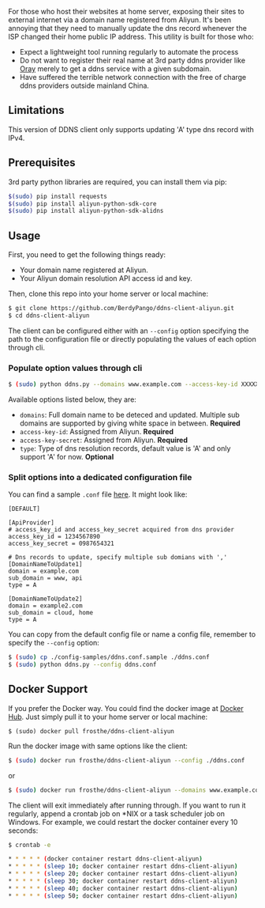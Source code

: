 For those who host their websites at home server, exposing their sites to external internet via a domain name registered from Aliyun. It's been annoying that they need to manually update the dns record whenever the ISP changed their home public IP address. This utility is built for those who:
- Expect a lightweight tool running regularly to automate the process
- Do not want to register their real name at 3rd party ddns provider like [Oray](https://hsk.oray.com/) merely to get a ddns service with a given subdomain.
- Have suffered the terrible network connection with the free of charge ddns providers outside mainland China.

## Limitations
This version of DDNS client only supports updating 'A' type dns record with IPv4.

## Prerequisites
3rd party python libraries are required, you can install them via pip:
``` bash
$(sudo) pip install requests
$(sudo) pip install aliyun-python-sdk-core
$(sudo) pip install aliyun-python-sdk-alidns
```

## Usage
First, you need to get the following things ready:
- Your domain name registered at Aliyun.
- Your Aliyun domain resolution API access id and key.

Then, clone this repo into your home server or local machine:
```bash
$ git clone https://github.com/BerdyPango/ddns-client-aliyun.git
$ cd ddns-client-aliyun
```
The client can be configured either with an `--config` option specifying the path to the configuration file or directly populating the values of each option through cli.

### Populate option values through cli
```bash
$ (sudo) python ddns.py --domains www.example.com --access-key-id XXXXXXXXX --access-key-secret XXXXXXXXXXXXX
```
Available options listed below, they are:
- `domains`: Full domain name to be deteced and updated. Multiple sub domains are supported by giving white space in between. **Required**
- `access-key-id`: Assigned from Aliyun. **Required**
- `access-key-secret`: Assigned from Aliyun. **Required**
- `type`: Type of dns resolution records, default value is 'A' and only support 'A' for now. **Optional**

### Split options into a dedicated configuration file
You can find a sample `.conf` file [here](https://github.com/BerdyPango/ddns-client-aliyun/blob/master/config-samples/ddns.conf.sample). It might look like:
```
[DEFAULT]

[ApiProvider]
# access_key_id and access_key_secret acquired from dns provider
access_key_id = 1234567890
access_key_secret = 0987654321

# Dns records to update, specify multiple sub domians with ','
[DomainNameToUpdate1]
domain = example.com
sub_domain = www, api
type = A

[DomainNameToUpdate2]
domain = example2.com
sub_domain = cloud, home
type = A
```
You can copy from the default config file or name a config file, remember to specify the `--config` option:
```bash
$ (sudo) cp ./config-samples/ddns.conf.sample ./ddns.conf
$ (sudo) python ddns.py --config ddns.conf
```

## Docker Support
If you prefer the Docker way. You could find the docker image at [Docker Hub](https://hub.docker.com/r/frosthe/ddns-client-aliyun). Just simply pull it to your home server or local machine:
```
$ (sudo) docker pull frosthe/ddns-client-aliyun
```
Run the docker image with same options like the client:
```bash
$ (sudo) docker run frosthe/ddns-client-aliyun --config ./ddns.conf
```
or
```bash
$ (sudo) docker run frosthe/ddns-client-aliyun --domains www.example.com --access-key-id XXXXXXXXX --access-key-secret XXXXXXXXXXXXX
```

The client will exit immediately after running through. If you want to run it regularly, append a crontab job on *NIX or a task scheduler job on Windows. For example, we could restart the docker container every 10 seconds:
```bash
$ crontab -e

* * * * * (docker container restart ddns-client-aliyun)
* * * * * (sleep 10; docker container restart ddns-client-aliyun)
* * * * * (sleep 20; docker container restart ddns-client-aliyun)
* * * * * (sleep 30; docker container restart ddns-client-aliyun)
* * * * * (sleep 40; docker container restart ddns-client-aliyun)
* * * * * (sleep 50; docker container restart ddns-client-aliyun)
```